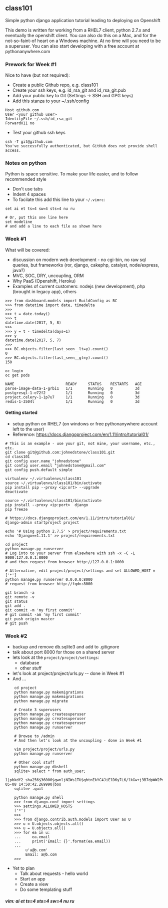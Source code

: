 ## class101
Simple python django application tutorial leading to deploying on Openshift

This demo is written for working from a RHEL7 client, python 2.7.x and eventually the openshift client. You can also do this on a Mac, and for the not-so-faint-of heart on a Windows machine.  At no time will you need to be a superuser.  You can also start developing with a free account at pythonanywhere.com


### Prework for Week #1

Nice to have (but not required):

* Create a public Github repo, e.g. class101
* Create your ssh keys, e.g. id_rsa_git and id_rsa_git.pub
* Add your public key to Git (Settings -> SSH and GPG keys)
* Add this stanza to your ~/.ssh/config

```
Host github.com
User <your github user>
IdentityFile ~/.ssh/id_rsa_git
ForwardX11 no
```

* Test your github ssh keys

```
ssh -T git@github.com
You've successfully authenticated, but GitHub does not provide shell access.
```

### Notes on python
Python is space sensitive.  To make your life easier, and to follow recommended style

* Don't use tabs
* Indent 4 spaces
* To facilate this add this line to your `~/.vimrc`:

```
set ai et ts=4 sw=4 sts=4 nu ru

# Or, put this one line here 
set modeline
# and add a line to each file as shown here

```


### Week #1
What will be covered:

* discussion on modern web development - no cgi-bin, no raw sql queries, but frameworks (ror, django, cakephp, catalyst, node/express, java?)
* MVC, SOC, DRY, uncoupling, ORM
* Why PaaS (Openshift, Heroku)
* Examples of current customers: nodejs (new development), php (brought in legacy app), others

```
>>> from dashboard.models import BuildConfig as BC
>>> from datetime import date, timedelta
>>>
>>> t = date.today()
>>> t
datetime.date(2017, 5, 8)
>>>
>>> y = t - timedelta(days=1)
>>> y
datetime.date(2017, 5, 7)
>>>
>>> BC.objects.filter(last_seen__lt=y).count()
0
>>> BC.objects.filter(last_seen__gt=y).count()
150

```

```
oc login
oc get pods

NAME                       READY     STATUS    RESTARTS   AGE
parse-image-data-1-grbi1   1/1       Running   0          3d
postgresql-1-e72f2         1/1       Running   0          3d
project.celery-1-1p7u7     1/1       Running   0          3d
redis-1-3504l              1/1       Running   0          3d
```



#### Getting started
* setup python on RHEL7 (on windows or free pythonanywhere account left to the user)
* Reference: https://docs.djangoproject.com/en/1.11/intro/tutorial01/

```
# This is an example - use your git, not mine, your username, etc., etc.
git clone git@github.com:johnedstone/class101.git
cd class101
git config user.name "johnedstone"
git config user.email "johnedstone@gmail.com"
git config push.default simple

virtualenv ~/.virtualenvs/class101
source ~/.virtualenvs/class101/bin/activate
pip install pip --proxy <ip:ort> --upgrade
deactivate

source ~/.virtualenvs/class101/bin/activate
pip install --proxy <ip:port>  django
pip freeze

# https://docs.djangoproject.com/en/1.11/intro/tutorial01/
django-admin startproject project

echo '# Using python 2.7.5' > project/requirements.txt
echo 'Django==1.11.1' >> project/requirements.txt

cd project
python manage.py runserver
# Log into to your server from elsewhere with ssh -x -C -L 8000:127.0.0.1:8000
# and then request from browser http://127.0.0.1:8000

# Alternative, edit project/project/settings and set ALLOWED_HOST = ['*']
python manage.py runserver 0.0.0.0:8000
# request from browser http://fqdn:8000

git branch -a
git remote -v
git status
git add .
git commit -m 'my first commit'
# git commit -am 'my first commit'
git push origin master
# git push
```


### Week #2

* backup and remove db.sqlite3 and add to .gitignore
* talk about port 8000 for those on a shared server
* lets look at the `project/project/settings`:
    * database
    * other stuff
* let's look at project/project/urls.py -- done in Week #1
* And ...

```
    cd project
    python manage.py makemigrations
    python manage.py makemigrations
    python manage.py migrate

    # Create 3 superusers
    python manage.py createsuperuser
    python manage.py createsuperuser
    python manage.py createsuperuser
    python manage.py runserver

    # Browse to /admin
    # And then let's look at the uncoupling - done in Week #1

    vim project/project/urls.py
    python manage.py runserver

    # Other cool stuff
    python manage.py dbshell
    sqlite> select * from auth_user;
    1|pbkdf2_sha256$36000$qwnljNIWs1TU$qhtnEkYC4JiElD6y7L6/lkGw+j3B7dpWW2Pm1Ak0DKs=||1|||a@b.com|1|1|2017-05-08 14:50:42.269990|boo
    sqlite> .quit

    python manage.py shell
    >>> from django.conf import settings
    >>> settings.ALLOWED_HOSTS
    ['*']
    >>>
    >>> from django.contrib.auth.models import User as U
    >>> u = U.objects.objects.all()
    >>> u = U.objects.all()
    >>> for ea in u:
    ...     ea.email
    ...     print('Email: {}'.format(ea.email))
    ...
         u'a@b.com'
         Email: a@b.com
    >>>

```

* Yet to plan
    * Talk about requests - hello world
    * Start an app
    * Create a view
    * Do some templating  stuff


##### vim: ai et ts=4 sts=4 sw=4 nu ru
